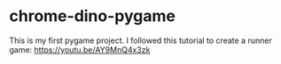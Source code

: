# chrome-dino-pygame
This is my first pygame project. I followed this tutorial to create a runner game: https://youtu.be/AY9MnQ4x3zk
